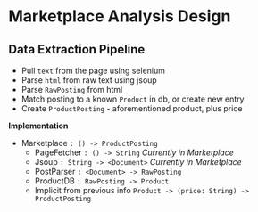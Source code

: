 # Marketplace Analysis Design

## Data Extraction Pipeline

- Pull `text` from the page using selenium
- Parse `html` from raw text using jsoup
- Parse `RawPosting` from html
- Match posting to a known `Product` in db, or create new entry
- Create `ProductPosting` - aforementioned product, plus price

**Implementation**

- Marketplace  `: () -> ProductPosting`
  - PageFetcher `: () -> String` *Currently in Marketplace*
  - Jsoup      `: String -> <Document>` *Currently in Marketplace*
  - PostParser `: <Document> -> RawPosting`
  - ProductDB  `: RawPosting -> Product`
  - Implicit from previous info `Product -> (price: String) -> ProductPosting`